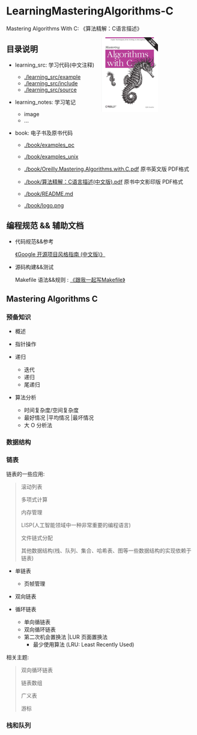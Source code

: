 
# LearningMasteringAlgorithms-C
Mastering Algorithms With C: 《算法精解：C语言描述》

<img src="./book/logo.png" 
    alt="Mastering Algorithms C book logo"
    title="Mastering Algorithms C"
    style="padding-right:100px;" align="right" width="30%" high="" />


## 目录说明

- learning_src: 学习代码(中文注释)

    - [./learning_src/example](./learning_src/example)
    - [./learning_src/include](./learning_src/include)
    - [./learning_src/source](./learning_src/source)

- learning_notes: 学习笔记

    - image
    - ...

- book: 电子书及原书代码

    - [./book/examples_pc](./book/examples_pc)
    - [./book/examples_unix](./book/examples_unix)

    - [./book/Oreilly.Mastering.Algorithms.with.C.pdf](./book/Oreilly.Mastering.Algorithms.with.C.pdf)
        原书英文版 PDF格式

    - [./book/算法精解：C语言描述(中文版).pdf](./book/算法精解：C语言描述(中文版).pdf)
        原书中文影印版 PDF格式

    - [./book/README.md](./book/README.md)
    - [./book/logo.png](./book/logo.png)

## 编程规范 && 辅助文档

- 代码规范&&参考

    [《Google 开源项目风格指南 (中文版)》](https://zh-google-styleguide.readthedocs.io/en/latest/)


- 源码构建&&测试

    Makefile 语法&&规则 : [《跟我一起写Makefile》](https://seisman.github.io/how-to-write-makefile/index.html)

## Mastering Algorithms C

### 预备知识

- 概述

- 指针操作

- 递归
    - 迭代
    - 递归
    - 尾递归

- 算法分析
    - 时间复杂度/空间复杂度
    - 最好情况 |平均情况 |最坏情况
    - 大 O 分析法

### 数据结构

### 链表

链表的一些应用:

> 滚动列表
>
> 多项式计算
>
> 内存管理
>
> LISP(人工智能领域中一种非常重要的编程语言)
>
> 文件链式分配
>
> 其他数据结构(栈、队列、集合、哈希表、图等一些数据结构的实现依赖于链表)
>

- 单链表
    - 页帧管理
    
- 双向链表

- 循环链表
    - 单向循链表
    - 双向循环链表
    - 第二次机会置换法 |LUR 页面置换法
        - 最少使用算法 (LRU: Least Recently Used)

相关主题:
>
> 双向循环链表
>
> 链表数组
>
> 广义表
>
> 游标
>

### 栈和队列